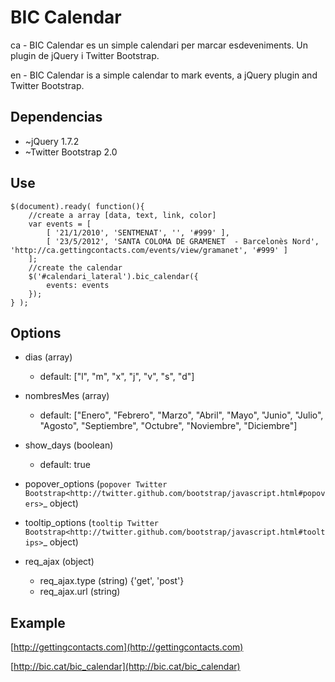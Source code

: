 BIC Calendar
============

ca - BIC Calendar es un simple calendari per marcar esdeveniments. Un plugin de jQuery i Twitter Bootstrap.

en - BIC Calendar is a simple calendar to mark events, a jQuery plugin and Twitter Bootstrap.


Dependencias
------------

- ~jQuery 1.7.2
- ~Twitter Bootstrap 2.0

Use
---

	$(document).ready( function(){
		//create a array [data, text, link, color] 
		var events = [
			[ '21/1/2010', 'SENTMENAT', '', '#999' ],
			[ '23/5/2012', 'SANTA COLOMA DE GRAMENET  - Barcelonès Nord', 'http://ca.gettingcontacts.com/events/view/gramanet', '#999' ]
		];
		//create the calendar
		$('#calendari_lateral').bic_calendar({
			events: events
		});
	} );


Options
-------

- dias (array)
	- default: ["l", "m", "x", "j", "v", "s", "d"]

- nombresMes (array)
	- default: ["Enero", "Febrero", "Marzo", "Abril", "Mayo", "Junio", "Julio", "Agosto", "Septiembre", "Octubre", "Noviembre", "Diciembre"]

- show_days (boolean)
	- default: true

- popover_options (`popover Twitter Bootstrap<http://twitter.github.com/bootstrap/javascript.html#popovers>`_ object)

- tooltip_options (`tooltip Twitter Bootstrap<http://twitter.github.com/bootstrap/javascript.html#tooltips>`_ object)

- req_ajax (object)
	- req_ajax.type (string) {'get', 'post'}
	- req_ajax.url (string)


Example
-------

[http://gettingcontacts.com](http://gettingcontacts.com)

[http://bic.cat/bic_calendar](http://bic.cat/bic_calendar)
